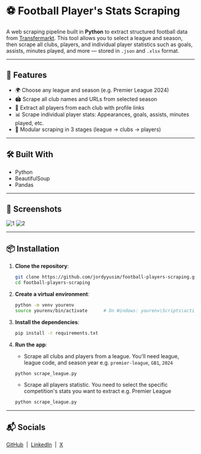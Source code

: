 # ⚽ Football Player's Stats Scraping

A web scraping pipeline built in **Python** to extract structured football data from [Transfermarkt](https://www.transfermarkt.com). This tool allows you to select a league and season, then scrape all clubs, players, and individual player statistics such as goals, assists, minutes played, and more — stored in `.json` and `.xlsx` format.


---

## 🌟 Features

- 🌍 Choose any league and season (e.g. Premier League 2024)
- 🏟️ Scrape all club names and URLs from selected season
- 👥 Extract all players from each club with profile links
- 📊 Scrape individual player stats: Appearances, goals, assists, minutes played, etc.
- 🔁 Modular scraping in 3 stages (league → clubs → players)
---

## 🛠️ Built With

- Python
- BeautifulSoup
- Pandas

---

## 📸 Screenshots

![1](screenshots/homepage.png)
![2](screenshots/resultpage.png)

---

## 📦 Installation

1. **Clone the repository**:

    ```bash
    git clone https://github.com/jordyyusim/football-players-scraping.git
    cd football-players-scraping
    ```

2. **Create a virtual environment**:

    ```bash
    python -m venv yourenv
    source yourenv/bin/activate      # On Windows: yourenv\Scripts\activate
    ```

3. **Install the dependencies**:

    ```bash
    pip install -r requirements.txt
    ```

4.  **Run the app**:
    - Scrape all clubs and players from a league. You'll need league, league code, and season year e.g. `premier-league`, `GB1`, `2024`
    ```bash
    python scrape_league.py
    ```

    - Scrape all players statistic. You need to select the specific competition's stats you want to extract e.g. Premier League
    ```bash
    python scrape_league.py
    ```
---

## 📬 Socials

[GitHub](https://github.com/jordyyusim) &nbsp;|&nbsp;
[LinkedIn](https://linkedin.com/in/jordyyusim) &nbsp;|&nbsp;
[X](https://x.com/jordyyusim)
